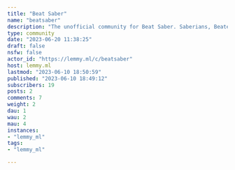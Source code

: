 ```yaml
---
title: "Beat Saber" 
name: "beatsaber"
description: "The unofficial community for Beat Saber. Saberians, Beaters, Saberites, Jedi, we have many names."
type: community
date: "2023-06-20 11:38:25"
draft: false
nsfw: false
actor_id: "https://lemmy.ml/c/beatsaber"
host: lemmy.ml
lastmod: "2023-06-10 18:50:59"
published: "2023-06-10 18:49:12"
subscribers: 19
posts: 2
comments: 7
weight: 2
dau: 1
wau: 2
mau: 4
instances:
- "lemmy_ml"
tags: 
- "lemmy_ml"

---
```

